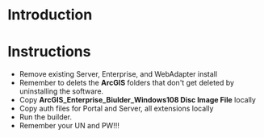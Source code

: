 # Introduction

# Instructions
- Remove existing Server, Enterprise, and WebAdapter install
- Remember to delets the **ArcGIS** folders that don't get deleted by uninstalling the software.
- Copy **ArcGIS_Enterprise_Biulder_Windows108 Disc Image File** locally
- Copy auth files for Portal and Server, all extensions locally
- Run the builder.
- Remember your UN and PW!!!



#
